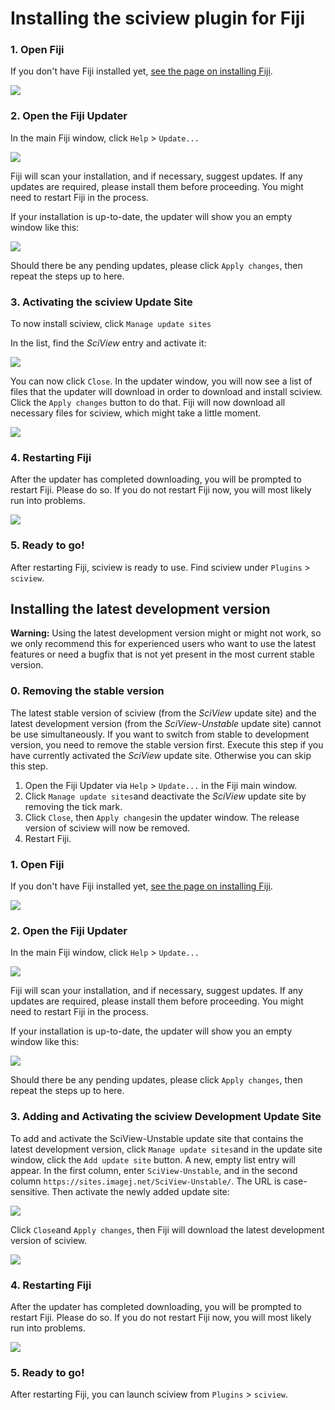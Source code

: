 # Installing the sciview plugin for Fiji

### 1. Open Fiji

If you don't have Fiji installed yet, [see the page on installing Fiji](installing-fiji.md).

![](../.gitbook/assets/fiji-mainwindow%20%285%29%20%282%29.png)

### 2. Open the Fiji Updater

In the main Fiji window, click `Help` &gt; `Update...`

![](../.gitbook/assets/fiji-update%20%283%29%20%283%29.png)

Fiji will scan your installation, and if necessary, suggest updates. If any updates are required, please install them before proceeding. You might need to restart Fiji in the process.

If your installation is up-to-date, the updater will show you an empty window like this:

![](https://github.com/scenerygraphics/sciview-docs/tree/3e0f315d420e91e65bf525553f270e93c203fe30/.gitbook/assets/installation/fiji-updater%20%281%29.png)

Should there be any pending updates, please click `Apply changes`, then repeat the steps up to here.

### 3. Activating the sciview Update Site

To now install sciview, click `Manage update sites`

In the list, find the _SciView_ entry and activate it:

![](../.gitbook/assets/fiji-updatesites-sciview%20%281%29%20%281%29.png)

You can now click `Close`. In the updater window, you will now see a list of files that the updater will download in order to download and install sciview. Click the `Apply changes` button to do that. Fiji will now download all necessary files for sciview, which might take a little moment.

![](../.gitbook/assets/fiji-sciview-downloading%20%281%29%20%281%29.png)

### 4. Restarting Fiji

After the updater has completed downloading, you will be prompted to restart Fiji. Please do so. If you do not restart Fiji now, you will most likely run into problems.

![](../.gitbook/assets/fiji-restart%20%283%29%20%283%29.png)

### 5. Ready to go!

After restarting Fiji, sciview is ready to use. Find sciview under `Plugins` &gt; `sciview`.

## Installing the latest development version

**Warning:** Using the latest development version might or might not work, so we only recommend this for experienced users who want to use the latest features or need a bugfix that is not yet present in the most current stable version.

### 0. Removing the stable version

The latest stable version of sciview \(from the _SciView_ update site\) and the latest development version \(from the _SciView-Unstable_ update site\) cannot be use simultaneously. If you want to switch from stable to development version, you need to remove the stable version first. Execute this step if you have currently activated the _SciView_ update site. Otherwise you can skip this step.

1. Open the Fiji Updater via `Help` &gt; `Update...` in the Fiji main window.
2. Click `Manage update sites`and deactivate the _SciView_ update site by removing the tick mark.
3. Click `Close`, then `Apply changes`in the updater window. The release version of sciview will now be removed.
4. Restart Fiji.

### 1. Open Fiji

If you don't have Fiji installed yet, [see the page on installing Fiji](installing-fiji.md).

![](../.gitbook/assets/fiji-mainwindow%20%285%29%20%282%29.png)

### 2. Open the Fiji Updater

In the main Fiji window, click `Help` &gt; `Update...`

![](../.gitbook/assets/fiji-update%20%283%29%20%283%29.png)

Fiji will scan your installation, and if necessary, suggest updates. If any updates are required, please install them before proceeding. You might need to restart Fiji in the process.

If your installation is up-to-date, the updater will show you an empty window like this:

![](../.gitbook/assets/fiji-updater%20%282%29%20%282%29.png)

Should there be any pending updates, please click `Apply changes`, then repeat the steps up to here.

### 3. Adding and Activating the sciview Development Update Site

To add and activate the SciView-Unstable update site that contains the latest development version, click `Manage update sites`and in the update site window, click the `Add update site` button. A new, empty list entry will appear. In the first column, enter `SciView-Unstable`, and in the second column `https://sites.imagej.net/SciView-Unstable/`. The URL is case-sensitive. Then activate the newly added update site:

![](../.gitbook/assets/fiji-sciview-unstable%20%281%29.png)

Click `Close`and `Apply changes`, then Fiji will download the latest development version of sciview.

![](../.gitbook/assets/fiji-sciview-unstable-downloading%20%281%29%20%281%29.png)

### 4. Restarting Fiji

After the updater has completed downloading, you will be prompted to restart Fiji. Please do so. If you do not restart Fiji now, you will most likely run into problems.

![](../.gitbook/assets/fiji-restart%20%283%29%20%283%29.png)

### 5. Ready to go!

After restarting Fiji, you can launch sciview from `Plugins` &gt; `sciview`.

